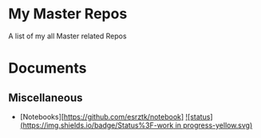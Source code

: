 # My Master Repos

A list of my all Master related Repos

# Documents

## Miscellaneous

* [Notebooks][https://github.com/esrztk/notebook]
[![status](https://img.shields.io/badge/Status%3F-work in progress-yellow.svg)](https://GitHub.com/Naereen/StrapDown.js/graphs/commit-activity)
